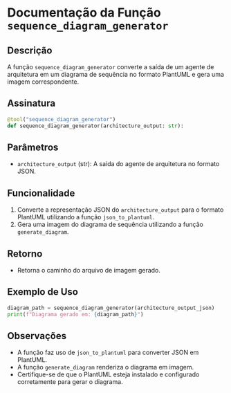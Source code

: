 # Documentação da Função `sequence_diagram_generator`

## Descrição
A função `sequence_diagram_generator` converte a saída de um agente de arquitetura em um diagrama de sequência no formato PlantUML e gera uma imagem correspondente.

## Assinatura
```python
@tool("sequence_diagram_generator")
def sequence_diagram_generator(architecture_output: str):
```

## Parâmetros
- `architecture_output` (str): A saída do agente de arquitetura no formato JSON.

## Funcionalidade
1. Converte a representação JSON do `architecture_output` para o formato PlantUML utilizando a função `json_to_plantuml`.
2. Gera uma imagem do diagrama de sequência utilizando a função `generate_diagram`.

## Retorno
- Retorna o caminho do arquivo de imagem gerado.

## Exemplo de Uso
```python
diagram_path = sequence_diagram_generator(architecture_output_json)
print(f"Diagrama gerado em: {diagram_path}")
```

## Observações
- A função faz uso de `json_to_plantuml` para converter JSON em PlantUML.
- A função `generate_diagram` renderiza o diagrama em imagem.
- Certifique-se de que o PlantUML esteja instalado e configurado corretamente para gerar o diagrama.

